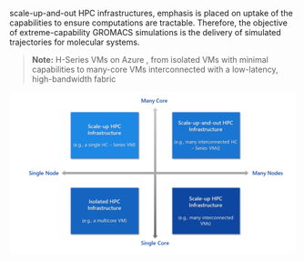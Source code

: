 

scale-up-and-out HPC infrastructures, emphasis is placed on uptake of the capabilities to ensure computations are tractable.  Therefore, the objective of extreme-capability GROMACS simulations is the delivery of simulated trajectories for molecular systems. 

<!--- need to explain scale up/out --->

> **Note:** 
> H-Series VMs on Azure , from isolated VMs with minimal capabilities to many-core VMs interconnected with a low-latency, high-bandwidth fabric

![Scaling infrastructures up and out for HPC](https://raw.githubusercontent.com/ianl-terawe/academy/main/hpc/capability/media/scale_up_out.PNG "Scaling infrastructures up and out for HPC")